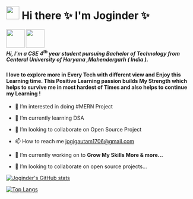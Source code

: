 # <img src="https://raw.githubusercontent.com/MartinHeinz/MartinHeinz/master/wave.gif" width="35" height="35" > Hi there ✨   I'm Joginder ✨



<a href="https://www.linkedin.com/in/joginder-sharma-6154b71a0/"><img src="./assets/linkedin.png" width="50" height="50" align="left"></a> 
<a href="https://www.instagram.com/joginder3719/"><img src="./assets/logo-instagram-png-2431.png" width="50" height="50" align="left"></a>  
<br>                    



##### Hi, I'm a CSE 4<sup>th</sup> year student pursuing Bachelor of Technology from Centeral University of Haryana ,Mahendergarh ( India ).

#### I love to explore more in Every Tech with different view and Enjoy this Learning time. This Positive Learning passion builds My Strength which helps to survive me in most hardest of Times and also helps to continue my Learning !   

- 👀 I’m interested in doing #MERN Project
- 🌱 I’m currently learning DSA 
- 💞️ I’m looking to collaborate on Open Source Project
- 📫 How to reach me jogigautam1706@gmail.com


- 🔭 I’m currently working on to <b> Grow My Skills More & more...</b>
- 👯 I’m looking to collaborate on open source projects... 




[![Joginder's GitHub stats](https://github-readme-stats.vercel.app/api?username=JOGINDER571&show_icons=true&theme=highcontrast&layout=compact)](https://github.com/JOGINDER571/github-readme-stats)





[![Top Langs](https://github-readme-stats.vercel.app/api/top-langs/?username=JOGINDER571&langs_count=15&layout=compact&theme=highcontrast&show_icons=true)](https://github.com/JOGINDER571/github-readme-stats)


